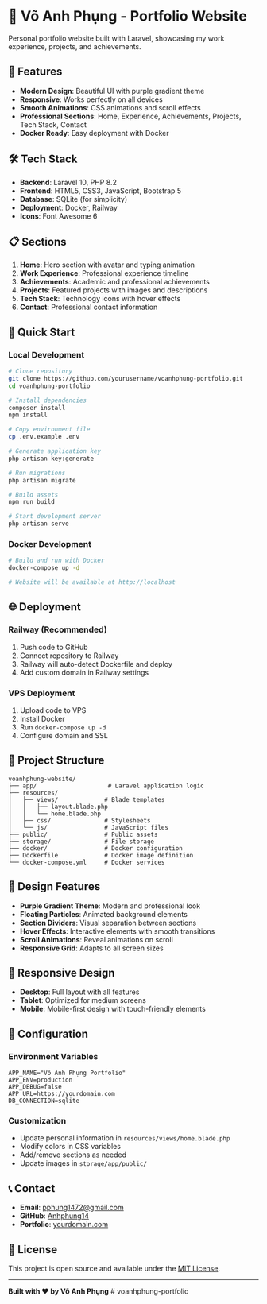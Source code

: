 # 🎯 Võ Anh Phụng - Portfolio Website

Personal portfolio website built with Laravel, showcasing my work experience, projects, and achievements.

## 🚀 Features

- **Modern Design**: Beautiful UI with purple gradient theme
- **Responsive**: Works perfectly on all devices
- **Smooth Animations**: CSS animations and scroll effects
- **Professional Sections**: Home, Experience, Achievements, Projects, Tech Stack, Contact
- **Docker Ready**: Easy deployment with Docker

## 🛠️ Tech Stack

- **Backend**: Laravel 10, PHP 8.2
- **Frontend**: HTML5, CSS3, JavaScript, Bootstrap 5
- **Database**: SQLite (for simplicity)
- **Deployment**: Docker, Railway
- **Icons**: Font Awesome 6

## 📋 Sections

1. **Home**: Hero section with avatar and typing animation
2. **Work Experience**: Professional experience timeline
3. **Achievements**: Academic and professional achievements
4. **Projects**: Featured projects with images and descriptions
5. **Tech Stack**: Technology icons with hover effects
6. **Contact**: Professional contact information

## 🚀 Quick Start

### Local Development
```bash
# Clone repository
git clone https://github.com/yourusername/voanhphung-portfolio.git
cd voanhphung-portfolio

# Install dependencies
composer install
npm install

# Copy environment file
cp .env.example .env

# Generate application key
php artisan key:generate

# Run migrations
php artisan migrate

# Build assets
npm run build

# Start development server
php artisan serve
```

### Docker Development
```bash
# Build and run with Docker
docker-compose up -d

# Website will be available at http://localhost
```

## 🌐 Deployment

### Railway (Recommended)
1. Push code to GitHub
2. Connect repository to Railway
3. Railway will auto-detect Dockerfile and deploy
4. Add custom domain in Railway settings

### VPS Deployment
1. Upload code to VPS
2. Install Docker
3. Run `docker-compose up -d`
4. Configure domain and SSL

## 📁 Project Structure

```
voanhphung-website/
├── app/                    # Laravel application logic
├── resources/
│   ├── views/             # Blade templates
│   │   ├── layout.blade.php
│   │   └── home.blade.php
│   ├── css/               # Stylesheets
│   └── js/                # JavaScript files
├── public/                # Public assets
├── storage/               # File storage
├── docker/                # Docker configuration
├── Dockerfile             # Docker image definition
└── docker-compose.yml     # Docker services
```

## 🎨 Design Features

- **Purple Gradient Theme**: Modern and professional look
- **Floating Particles**: Animated background elements
- **Section Dividers**: Visual separation between sections
- **Hover Effects**: Interactive elements with smooth transitions
- **Scroll Animations**: Reveal animations on scroll
- **Responsive Grid**: Adapts to all screen sizes

## 📱 Responsive Design

- **Desktop**: Full layout with all features
- **Tablet**: Optimized for medium screens
- **Mobile**: Mobile-first design with touch-friendly elements

## 🔧 Configuration

### Environment Variables
```env
APP_NAME="Võ Anh Phụng Portfolio"
APP_ENV=production
APP_DEBUG=false
APP_URL=https://yourdomain.com
DB_CONNECTION=sqlite
```

### Customization
- Update personal information in `resources/views/home.blade.php`
- Modify colors in CSS variables
- Add/remove sections as needed
- Update images in `storage/app/public/`

## 📞 Contact

- **Email**: pphung1472@gmail.com
- **GitHub**: [Anhphung14](https://github.com/Anhphung14)
- **Portfolio**: [yourdomain.com](https://yourdomain.com)

## 📄 License

This project is open source and available under the [MIT License](LICENSE).

---

**Built with ❤️ by Võ Anh Phụng**
#   v o a n h p h u n g - p o r t f o l i o  
 
